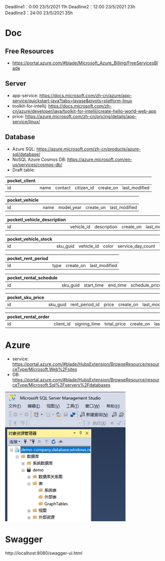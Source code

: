 

Deadline1：0:00 23/5/2021  11h
Deadline2：12:00 23/5/2021  23h 
Deadline3：24:00 23/5/2021  35h

# Doc 
## Free Resources
- https://portal.azure.com/#blade/Microsoft_Azure_Billing/FreeServicesBlade

## Server
- app-service: https://docs.microsoft.com/zh-cn/azure/app-service/quickstart-java?tabs=javase&pivots=platform-linux
- toolkit-for-intellij: https://docs.microsoft.com/zh-cn/azure/developer/java/toolkit-for-intellij/create-hello-world-web-app
- price: https://azure.microsoft.com/zh-cn/pricing/details/app-service/linux/

## Database     
- Azure SQL: https://azure.microsoft.com/zh-cn/products/azure-sql/database/
- NoSQL Azure Cosmos DB: https://azure.microsoft.com/en-us/services/cosmos-db/
- Draft table:

| pocket_client |      |         |            |           |               |
| ------------- | ---- | ------- | ---------- | --------- | ------------- |
| id            | name | contact | citizen_id | create_on | last_modified |

| pocket_vehicle |      |            |           |               |
| -------------- | ---- | ---------- | --------- | ------------- |
| id             | name | model_year | create_on | last_modified |

| pocketl_vehicle_description |            |             |           |               |
| --------------------------- | ---------- | ----------- | --------- | ------------- |
| id                          | vehicle_id | description | create_on | last_modified |

| pocket_vehicle_stock |          |            |       |                   |                |           |               |
| -------------------- | -------- | ---------- | ----- | ----------------- | -------------- | --------- | ------------- |
| id                   | sku_guid | vehicle_id | color | service_day_count | free_day_count | create_on | last_modified |

| pocket_rent_period |      |           |               |
| ------------------ | ---- | --------- | ------------- |
| id                 | type | create_on | last_modified |

| pocket_rental_schedule |          |            |          |                |                 |           |               |
| ---------------------- | -------- | ---------- | -------- | -------------- | --------------- | --------- | ------------- |
| id                     | sku_guid | start_time | end_time | schedule_price | rental_order_id | create_on | last_modified |

| pocket_sku_price |          |                |       |           |               |
| ---------------- | -------- | -------------- | ----- | --------- | ------------- |
| id               | sku_guid | rent_period_id | price | create_on | last_modified |

| pocket_rental_order |           |              |             |           |               |
| ------------------- | --------- | ------------ | ----------- | --------- | ------------- |
| id                  | client_id | signing_time | total_price | create_on | last_modified |

# Azure

- service: https://portal.azure.com/#blade/HubsExtension/BrowseResource/resourceType/Microsoft.Web%2Fsites
- DB: https://portal.azure.com/#blade/HubsExtension/BrowseResource/resourceType/Microsoft.Sql%2Fservers%2Fdatabases

![1621611197623](DevelopLog.assets/1621611197623.png)

# Swagger 
http://localhost:8080/swagger-ui.html